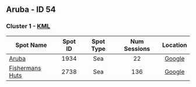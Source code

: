 ## Aruba - ID 54

### Cluster 1 - [KML](54/1.kml)

| Spot Name | Spot ID | Spot Type | Num Sessions | Location |
| --------- | :-----: | :-------: | :----------: | :------: |
| [Aruba](https://www.gps-speedsurfing.com/mygps.aspx?mnu=spotsearch&val=1934.md) | 1934 | Sea | 22| [Google](https://www.google.com/maps/search/?api=1&query=12.59500415,-70.0529616)
| [Fishermans Huts](https://www.gps-speedsurfing.com/mygps.aspx?mnu=spotsearch&val=2738.md) | 2738 | Sea | 136| [Google](https://www.google.com/maps/search/?api=1&query=12.58869972,-70.04864841)

